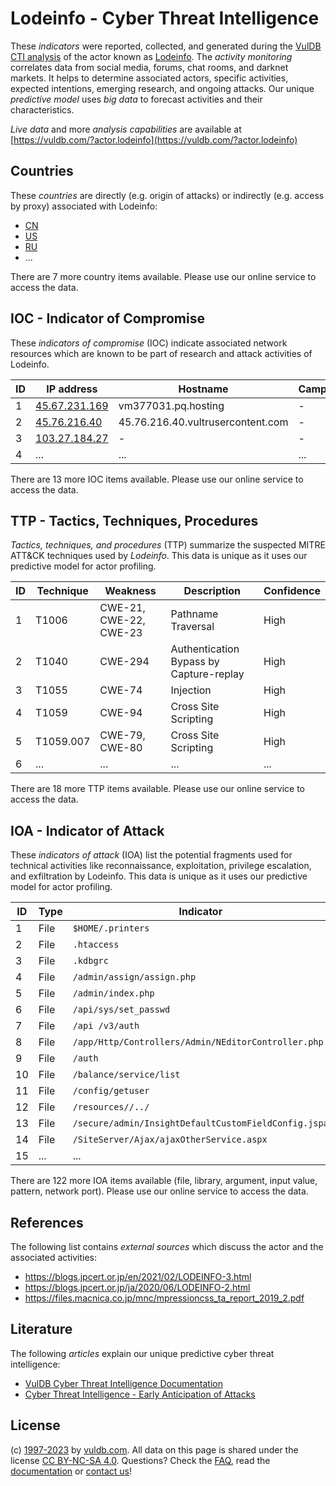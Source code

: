 # Lodeinfo - Cyber Threat Intelligence

These _indicators_ were reported, collected, and generated during the [VulDB CTI analysis](https://vuldb.com/?kb.cti) of the actor known as [Lodeinfo](https://vuldb.com/?actor.lodeinfo). The _activity monitoring_ correlates data from social media, forums, chat rooms, and darknet markets. It helps to determine associated actors, specific activities, expected intentions, emerging research, and ongoing attacks. Our unique _predictive model_ uses _big data_ to forecast activities and their characteristics.

_Live data_ and more _analysis capabilities_ are available at [https://vuldb.com/?actor.lodeinfo](https://vuldb.com/?actor.lodeinfo)

## Countries

These _countries_ are directly (e.g. origin of attacks) or indirectly (e.g. access by proxy) associated with Lodeinfo:

* [CN](https://vuldb.com/?country.cn)
* [US](https://vuldb.com/?country.us)
* [RU](https://vuldb.com/?country.ru)
* ...

There are 7 more country items available. Please use our online service to access the data.

## IOC - Indicator of Compromise

These _indicators of compromise_ (IOC) indicate associated network resources which are known to be part of research and attack activities of Lodeinfo.

ID | IP address | Hostname | Campaign | Confidence
-- | ---------- | -------- | -------- | ----------
1 | [45.67.231.169](https://vuldb.com/?ip.45.67.231.169) | vm377031.pq.hosting | - | High
2 | [45.76.216.40](https://vuldb.com/?ip.45.76.216.40) | 45.76.216.40.vultrusercontent.com | - | High
3 | [103.27.184.27](https://vuldb.com/?ip.103.27.184.27) | - | - | High
4 | ... | ... | ... | ...

There are 13 more IOC items available. Please use our online service to access the data.

## TTP - Tactics, Techniques, Procedures

_Tactics, techniques, and procedures_ (TTP) summarize the suspected MITRE ATT&CK techniques used by _Lodeinfo_. This data is unique as it uses our predictive model for actor profiling.

ID | Technique | Weakness | Description | Confidence
-- | --------- | -------- | ----------- | ----------
1 | T1006 | CWE-21, CWE-22, CWE-23 | Pathname Traversal | High
2 | T1040 | CWE-294 | Authentication Bypass by Capture-replay | High
3 | T1055 | CWE-74 | Injection | High
4 | T1059 | CWE-94 | Cross Site Scripting | High
5 | T1059.007 | CWE-79, CWE-80 | Cross Site Scripting | High
6 | ... | ... | ... | ...

There are 18 more TTP items available. Please use our online service to access the data.

## IOA - Indicator of Attack

These _indicators of attack_ (IOA) list the potential fragments used for technical activities like reconnaissance, exploitation, privilege escalation, and exfiltration by Lodeinfo. This data is unique as it uses our predictive model for actor profiling.

ID | Type | Indicator | Confidence
-- | ---- | --------- | ----------
1 | File | `$HOME/.printers` | High
2 | File | `.htaccess` | Medium
3 | File | `.kdbgrc` | Low
4 | File | `/admin/assign/assign.php` | High
5 | File | `/admin/index.php` | High
6 | File | `/api/sys/set_passwd` | High
7 | File | `/api /v3/auth` | High
8 | File | `/app/Http/Controllers/Admin/NEditorController.php` | High
9 | File | `/auth` | Low
10 | File | `/balance/service/list` | High
11 | File | `/config/getuser` | High
12 | File | `/resources//../` | High
13 | File | `/secure/admin/InsightDefaultCustomFieldConfig.jspa` | High
14 | File | `/SiteServer/Ajax/ajaxOtherService.aspx` | High
15 | ... | ... | ...

There are 122 more IOA items available (file, library, argument, input value, pattern, network port). Please use our online service to access the data.

## References

The following list contains _external sources_ which discuss the actor and the associated activities:

* https://blogs.jpcert.or.jp/en/2021/02/LODEINFO-3.html
* https://blogs.jpcert.or.jp/ja/2020/06/LODEINFO-2.html
* https://files.macnica.co.jp/mnc/mpressioncss_ta_report_2019_2.pdf

## Literature

The following _articles_ explain our unique predictive cyber threat intelligence:

* [VulDB Cyber Threat Intelligence Documentation](https://vuldb.com/?kb.cti)
* [Cyber Threat Intelligence - Early Anticipation of Attacks](https://www.scip.ch/en/?labs.20201022)

## License

(c) [1997-2023](https://vuldb.com/?kb.changelog) by [vuldb.com](https://vuldb.com/?kb.about). All data on this page is shared under the license [CC BY-NC-SA 4.0](https://creativecommons.org/licenses/by-nc-sa/4.0/). Questions? Check the [FAQ](https://vuldb.com/?kb.faq), read the [documentation](https://vuldb.com/?kb) or [contact us](https://vuldb.com/?contact)!
